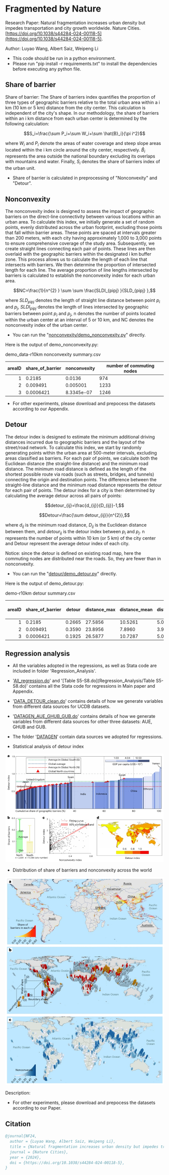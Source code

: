 # Fragmented by Nature

Research Paper: Natural fragmentation increases urban density but impedes transportation and city growth worldwide. Nature Cities. [https://doi.org/10.1038/s44284-024-00118-5](https://doi.org/10.1038/s44284-024-00118-5).

Author: Luyao Wang, Albert Saiz, Weipeng Li

* This code should be run in a python environment.
* Please run "pip install -r requirements.txt" to install the dependencies before executing any python file.

## Share of barrier
Share of barrier: The Share of barriers index quantifies the proportion of three types of geographic barriers relative to the total urban area within a i km (10 km or 5 km) distance from the city center. This calculation is independent of the city's shape. In our methodology, the share of barriers within an i km distance from each urban center is determined by the following calculation:

$$S_i=\frac{\sum P_i+\sum W_i+\sum \hat{B}_i}{\pi i^2}$$

where $W_i$ and $P_i$ denote the areas of water coverage and steep slope areas located within the i km circle around the city center, respectively. $\hat{B}_i$ represents the area outside the national boundary excluding its overlaps with mountains and water. Finally, $S_i$ denotes the share of barriers index of the urban unit.

* Share of barrier is calculated in preprocessing of "Nonconvexity" and "Detour".

## Nonconvexity
The nonconvexity index is designed to assess the impact of geographic barriers on the direct-line connectivity between various locations within an urban area. To calculate this index, we initially generate a set of random points, evenly distributed across the urban footprint, excluding those points that fall within barrier areas. These points are spaced at intervals greater than 200 meters, with each city having approximately 1,000 to 3,000 points to ensure comprehensive coverage of the study area. Subsequently, we create straight lines connecting each pair of points. These lines are then overlaid with the geographic barriers within the designated i km buffer zone. This process allows us to calculate the length of each line that intersects with barriers. We then determine the proportion of intersected length for each line. The average proportion of line lengths intersected by barriers is calculated to establish the nonconvexity index for each urban area.

$$NC=\frac{1}{n^{2} } \sum \sum \frac{SLDI_{pipj} }{SLD_{pipj} },$$

where $SLD_{pipj}$ denotes the length of straight line distance between point $p_i$ and $p_j$, $SLDI_{pipj}$ denotes the length of lines intersected by geographic barriers between point $p_i$ and $p_j$, n denotes the number of points located within the urban center at an interval of 5 or 10 km, and NC denotes the nonconvexity index of the urban center.


* You can run the "[nonconvexity/demo_nonconvexity.py](nonconvexity/demo_nonconvexity.py)" directly. 

Here is the output of demo_nonconvexity.py:

<summary>demo_data-r10km nonconvexity summary.csv</summary>

| areaID | share_of_barrier | nonconvexity | number of commuting nodes |
|-------:|------------------|--------------|---------------------------|
|       1| 0.2185 | 0.0136 | 974     		|
|       2| 0.009491| 0.005001| 1233           	|
|       3| 0.0006421 | 8.3345e-07 | 1246       	|

* For other experiments, please download and prepocess the datasets according to our Appendix.

## Detour
The detour index is designed to estimate the minimum additional driving distances incurred due to geographic barriers and the layout of the street/road network. To calculate this index, we start by randomly generating points within the urban area at 500-meter intervals, excluding areas classified as barriers. For each pair of points, we calculate both the Euclidean distance (the straight-line distance) and the minimum road distance. The minimum road distance is defined as the length of the shortest possible route via roads (such as streets, bridges, and tunnels) connecting the origin and destination points. The difference between the straight-line distance and the minimum road distance represents the detour for each pair of points. The detour index for a city is then determined by calculating the average detour across all pairs of points:


$$detour_{ij}=\frac{d_{ij}}{D_{ij}}-1,$$

$$Detour=\frac{\sum detour_{ij}}{n^{2}},$$

where $d_{ij}$ is the minimum road distance, $D_{ij}$ is the Euclidean distance between them, and $detour_{ij}$ is the detour index between $p_i$ and $p_j$. n represents the number of points within 10 km (or 5 km) of the city center and Detour represent the average detour index of each city.


Notice: since the detour is defined on existing road map, here the commuting nodes are distributed near the roads. So, they are fewer than in nonconvexity.

* You can run the "[detour/demo_detour.py](detour/demo_detour.py)" directly.

Here is the output of demo_detour.py:

<summary>demo-r10km detour summary.csv</summary>

| areaID | share_of_barrier | detour | distance_max | distance_mean | distance_std | number of commuting nodes | number of road nodes |
|-----:|--------|--------|--------|---------|---------|-------|-------|
|     1| 0.2185 | 0.2665 | 27.5856 | 10.5261 | 5.0514 | 948 | 31498 |
|     2| 0.009491 | 0.3590 | 23.8956 | 7.8960 | 3.9693 | 313 | 6301 |
|     3| 0.0006421 | 0.1925 | 26.5877 | 10.7287 | 5.0226 | 1224 | 68350 |

##  Regression analysis

* All the variables adopted in the regressions, as well as Stata code are included in folder 'Regression_Analysis'.
* '[All_regression.do](Regression_Analysis/All_regression.do)' and '[Table S5-S8.do](Regression_Analysis/Table S5-S8.do)' contains all the Stata code for regressions in Main paper and Appendix.
* '[DATA_DETOUR_clean.do](Regression_Analysis/DATA_DETOUR_clean.do)'  contains details of how we generate  variables from different data sources for UCDB datasets. 
*  '[DATAGEN_AUE_GHUB_GUB.do](Regression_Analysis/DATAGEN_AUE_GHUB_GUB.do)' contains details of how we generate  variables from different data sources for other three datasets: AUE, GHUB and GUB. 
* The folder '[DATAGEN](Regression_Analysis/DATAGEN)' contain data sources we adopted for regressions. 

* Statistical analysis of detour index

![image](https://github.com/WilliamLiPro/Fragmented_by_Nature/blob/main/result/Statistical_analysis_of_detour_index.jpeg)

* Distribution of share of barriers and nonconvexity across the world

![image](https://github.com/WilliamLiPro/Fragmented_by_Nature/blob/main/result/Distribution_of_share_of_barriers_and_nonconvexity_across_the_world.jpeg)

Description: 

* For other experiments, please download and prepocess the datasets according to our Paper.

## Citation

```BibTeX
@journal{NF24,
  author = {Luyao Wang, Albert Saiz, Weipeng Li},
  title = {Natural fragmentation increases urban density but impedes transportation and city growth worldwide},
  journal = {Nature Cities},
  year = {2024},
  doi = {https://doi.org/10.1038/s44284-024-00118-5},
}
```
